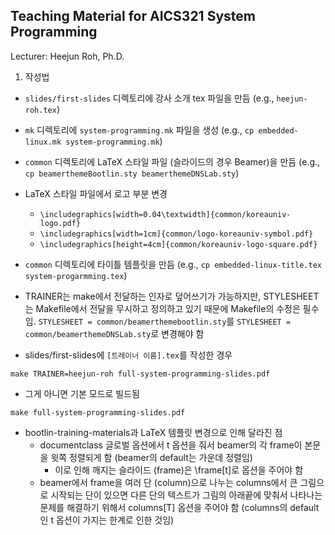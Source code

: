 Teaching Material for AICS321 System Programming
-------------------------------------------------
Lecturer: Heejun Roh, Ph.D.

1. 작성법
 - `slides/first-slides` 디렉토리에 강사 소개 tex 파일을 만듬 (e.g., `heejun-roh.tex`)
 - `mk` 디렉토리에 `system-programming.mk` 파일을 생성 (e.g., `cp embedded-linux.mk system-programming.mk`)
 - `common` 디렉토리에 LaTeX 스타일 파일 (슬라이드의 경우 Beamer)을 만듬 (e.g., `cp beamerthemeBootlin.sty beamerthemeDNSLab.sty`)
 - LaTeX 스타일 파일에서 로고 부분 변경
   - `\includegraphics[width=0.04\textwidth]{common/koreauniv-logo.pdf}`
   - `\includegraphics[width=1cm]{common/logo-koreauniv-symbol.pdf}`
   - `\includegraphics[height=4cm]{common/koreauniv-logo-square.pdf}`   
 - `common` 디렉토리에 타이틀 템플릿을 만듬 (e.g., `cp embedded-linux-title.tex system-progarmming.tex`)
 - TRAINER는 make에서 전달하는 인자로 덮어쓰기가 가능하지만, STYLESHEET는 Makefile에서 전달을 무시하고 정의하고 있기 때문에 Makefile의 수정은 필수임. `STYLESHEET = common/beamerthemebootlin.sty`를 `STYLESHEET = common/beamerthemeDNSLab.sty`로 변경해야 함

 - slides/first-slides에 `[트레이너 이름].tex`를 작성한 경우
```
make TRAINER=heejun-roh full-system-programming-slides.pdf
```

 - 그게 아니면 기본 모드로 빌드됨
```
make full-system-programming-slides.pdf
```

 - bootlin-training-materials과 LaTeX 템플릿 변경으로 인해 달라진 점
   * documentclass 글로벌 옵션에서 t 옵션을 줘서 beamer의 각 frame이 본문을 윗쪽 정렬되게 함 (beamer의 default는 가운데 정렬임)
     - 이로 인해 깨지는 슬라이드 (frame)은 \frame[t]로 옵션을 주어야 함
   * beamer에서 frame을 여러 단 (column)으로 나누는 columns에서 큰 그림으로 시작되는 단이 있으면 다른 단의 텍스트가 그림의 아래끝에 맞춰서 나타나는 문제를 해결하기 위해서 columns[T] 옵션을 주어야 함 (columns의 default인 t 옵션이 가지는 한계로 인한 것임)
   